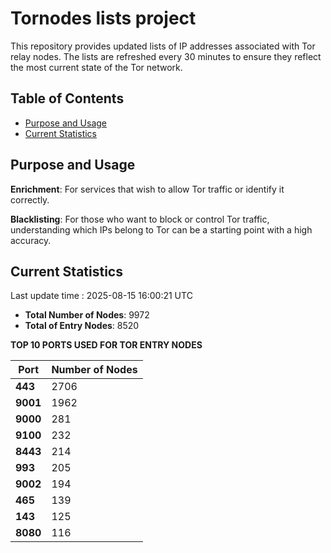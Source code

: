 # Tornodes lists project

This repository provides updated lists of IP addresses associated with Tor relay nodes. The lists are refreshed every 30 minutes to ensure they reflect the most current state of the Tor network.

## Table of Contents

- [Purpose and Usage](#purpose-and-usage)
- [Current Statistics](#current-statistics)


## Purpose and Usage

**Enrichment**: For services that wish to allow Tor traffic or identify it correctly.

**Blacklisting**: For those who want to block or control Tor traffic, understanding which IPs belong to Tor can be a starting point with a high accuracy.

## Current Statistics

Last update time : 2025-08-15 16:00:21 UTC

- **Total Number of Nodes**: 9972
- **Total of Entry Nodes**: 8520

**TOP 10 PORTS USED FOR TOR ENTRY NODES**

| **Port** | **Number of Nodes** |
|------|-----------------|
| **443**   | 2706  |
| **9001**   | 1962  |
| **9000**   | 281  |
| **9100**   | 232  |
| **8443**   | 214  |
| **993**   | 205  |
| **9002**   | 194  |
| **465**   | 139  |
| **143**   | 125  |
| **8080**   | 116  |

